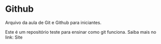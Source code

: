 # Github

Arquivo da aula de Git e Github para iniciantes.

Este é um repositório teste para ensinar como git funciona.
Saiba mais no link: Site
